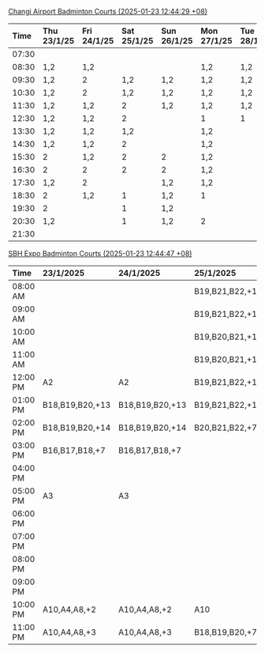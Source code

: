 [Changi Airport Badminton Courts (2025-01-23 12:44:29 +08)](https://www.carc.org.sg/FacilityBooking.aspx)

| Time   | Thu 23/1/25   | Fri 24/1/25   | Sat 25/1/25   | Sun 26/1/25   | Mon 27/1/25   | Tue 28/1/25   | Wed 29/1/25   |
|:-------|:--------------|:--------------|:--------------|:--------------|:--------------|:--------------|:--------------|
| 07:30  |               |               |               |               |               |               |               |
| 08:30  | 1,2           | 1,2           |               |               | 1,2           | 1,2           |               |
| 09:30  | 1,2           | 2             | 1,2           | 1,2           | 1,2           | 1,2           |               |
| 10:30  | 1,2           | 2             | 1,2           | 1,2           | 1,2           | 1,2           |               |
| 11:30  | 1,2           | 1,2           | 2             | 1,2           | 1,2           | 1,2           |               |
| 12:30  | 1,2           | 1,2           | 2             |               | 1             | 1             |               |
| 13:30  | 1,2           | 1,2           | 1,2           |               | 1,2           |               |               |
| 14:30  | 1,2           | 1,2           | 2             |               | 1,2           |               |               |
| 15:30  | 2             | 1,2           | 2             | 2             | 1,2           |               |               |
| 16:30  | 2             | 2             | 2             | 2             | 1,2           |               |               |
| 17:30  | 1,2           | 2             |               | 1,2           | 1,2           |               |               |
| 18:30  | 2             | 1,2           | 1             | 1,2           | 1             |               |               |
| 19:30  | 2             |               | 1             | 1,2           |               |               |               |
| 20:30  | 1,2           |               | 1             | 1,2           | 2             |               |               |
| 21:30  |               |               |               |               |               |               |               |

[SBH Expo Badminton Courts (2025-01-23 12:44:47 +08)](https://singaporebadmintonhall.getomnify.com/widgets/O3MRKGBH359GA55KHMG1RD)

| Time     | 23/1/2025       | 24/1/2025       | 25/1/2025       | 26/1/2025       | 27/1/2025       | 28/1/2025       | 29/1/2025   |
|:---------|:----------------|:----------------|:----------------|:----------------|:----------------|:----------------|:------------|
| 08:00 AM |                 |                 | B19,B21,B22,+11 | A7,B14,B15,+1   | B13,B14,B18,+6  | B19,B21,B22,+14 |             |
| 09:00 AM |                 |                 | B19,B21,B22,+12 |                 |                 | B19,B21,B22,+14 |             |
| 10:00 AM |                 |                 | B19,B20,B21,+14 |                 |                 | B19,B21,B22,+15 |             |
| 11:00 AM |                 |                 | B19,B20,B21,+14 |                 |                 | B19,B21,B22,+14 |             |
| 12:00 PM | A2              | A2              | B19,B21,B22,+17 |                 | A5              | B19,B21,B22,+14 |             |
| 01:00 PM | B18,B19,B20,+13 | B18,B19,B20,+13 | B19,B21,B22,+16 |                 | A8,A9,B22,+1    | B19,B21,B22,+16 |             |
| 02:00 PM | B18,B19,B20,+14 | B18,B19,B20,+14 | B20,B21,B22,+7  | B22             | B11,B14         | B19,B21,B22,+15 |             |
| 03:00 PM | B16,B17,B18,+7  | B16,B17,B18,+7  |                 |                 |                 | A1,B11          |             |
| 04:00 PM |                 |                 |                 |                 |                 | B11             |             |
| 05:00 PM | A3              | A3              |                 |                 |                 | B12,B13,B14     |             |
| 06:00 PM |                 |                 |                 |                 | A5,A7,A8,+1     | B12,B13,B14,+8  |             |
| 07:00 PM |                 |                 |                 |                 | A10,A8,B14,+5   | B13,B14,B15,+9  |             |
| 08:00 PM |                 |                 |                 | B13             | B19,B20,B21,+12 |                 |             |
| 09:00 PM |                 |                 |                 | A9,B15,B16,+3   | B19,B20,B21,+15 | A6,A8,A9        |             |
| 10:00 PM | A10,A4,A8,+2    | A10,A4,A8,+2    | A10             | B20,B21,B22,+17 | A10,A8,A9,+7    | A10,A8,A9,+7    |             |
| 11:00 PM | A10,A4,A8,+3    | A10,A4,A8,+3    | B18,B19,B20,+7  | B20,B21,B22,+19 | A10,A8,A9,+7    | A10,A8,A9,+7    |             |
